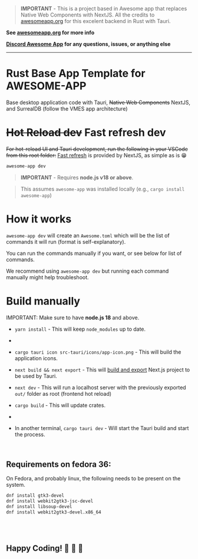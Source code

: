 >  **IMPORTANT** - This is a project based in Awesome app that replaces Native Web Components with NextJS.
All the credits to [awesomeapp.org](https://awesomeapp.org) for this excelent backend in Rust with Tauri.


**See [awesomeapp.org](https://awesomeapp.org) for more info**

**[Discord Awesome App](https://discord.gg/XuKWrNGKpC) for any questions, issues, or anything else**

---
# Rust Base App Template for AWESOME-APP

Base desktop application code with Tauri, <del>Native Web Components</del> NextJS, and SurrealDB (follow the VMES app architecture)

# <del>Hot Reload dev</del> Fast refresh dev

<del>For hot-reload UI and Tauri development, run the following in your VSCode from this root folder:</del>
[Fast refresh](https://nextjs.org/docs/basic-features/fast-refresh) is provided by NextJS, as simple as is :grin:

```sh
awesome-app dev
```

> **IMPORTANT** - Requires **node.js v18 or above**. 


> This assumes `awesome-app` was installed locally (e.g., `cargo install awesome-app`)

# How it works

`awesome-app dev` will create an `Awesome.toml` which will be the list of commands it will run (format is self-explanatory). 

You can run the commands manually if you want, or see below for list of commands. 

We recommend using `awesome-app dev` but running each command manually might help troubleshoot.

# Build manually

IMPORTANT: Make sure to have **node.js 18** and above. 

- `yarn install` - This will keep `node_modules` up to date.
- 
- `cargo tauri icon src-tauri/icons/app-icon.png` - This will build the application icons. 

- `next build && next export` - This will [build and export](https://nextjs.org/docs/advanced-features/static-html-export#next-export) Next.js project to be used by Tauri.

- `next dev` - This will run a localhost server with the previously exported `out/` folder as root (frontend hot reload)

- `cargo build` - This will update crates. 
- 
- In another terminal, `cargo tauri dev` - Will start the Tauri build and start the process. 

<br />

## Requirements on fedora 36:

On Fedora, and probably linux, the following needs to be present on the system. 

```sh
dnf install gtk3-devel
dnf install webkit2gtk3-jsc-devel 
dnf install libsoup-devel
dnf install webkit2gtk3-devel.x86_64
```


<br /><br />

## Happy Coding! :tada: :tada: :tada: